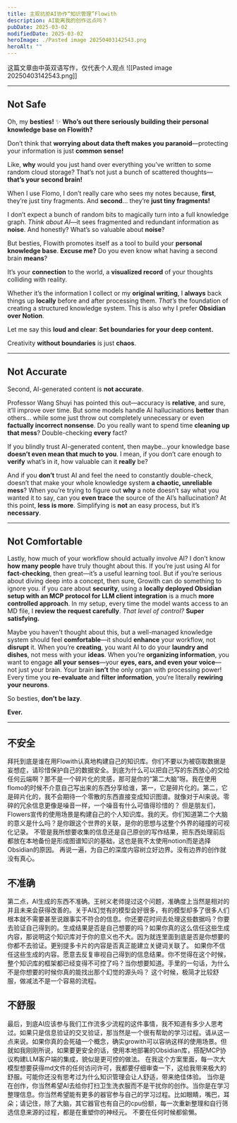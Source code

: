 ```yaml
---
title: 主观抗拒AI协作“知识管理”Flowith
description: AI能离我的创作远点吗？
pubDate: 2025-03-02
modifiedDate: 2025-03-02
heroImage: ./Pasted image 20250403142543.png
heroAlt: ""
---
```


这篇文章由中英双语写作，仅代表个人观点
![[Pasted image 20250403142543.png]]

---

## **Not Safe**

Oh, my **besties!** ✨ **Who’s out there seriously building their personal knowledge base on Flowith?**

Don’t think that **worrying about data theft makes you paranoid**—protecting your information is just **common sense!** 

Like, **why** would you just hand over everything you’ve written to some random cloud storage?  That’s not just a bunch of scattered thoughts—**that’s your second brain!**

When I use Flomo, I don’t really care who sees my notes because, **first**, they’re just tiny fragments.  And **second**…  they’re **just tiny fragments!**

I don’t expect a bunch of random bits to magically turn into a full knowledge graph.  _Think about AI_—it sees fragmented and redundant information as **noise**. And honestly? What’s so valuable about **noise**?

But besties,  Flowith promotes itself as a tool to build your **personal knowledge base**. **Excuse me?**  Do you even know what having a second brain **means**? 

It’s your **connection** to the world, a **visualized record** of your thoughts colliding with reality.

Whether it’s the information I collect or my **original writing**, I **always** back things up **locally** before and after processing them. _That’s_ the foundation of creating a structured knowledge system. 
This is also why I prefer **Obsidian over Notion**. 

Let me say this **loud and clear**:  **Set boundaries for your deep content.**

 Creativity **without boundaries** is just **chaos**.

---

## **Not Accurate**



Second,  AI-generated content is **not accurate**. 

Professor Wang Shuyi has pointed this out—accuracy is **relative**, and sure, it’ll improve over time.  But some models handle AI hallucinations **better** than others… while some just throw out completely unnecessary or even **factually incorrect nonsense**. 
Do you really want to spend time **cleaning up that mess**?  Double-checking **every** fact?

If you blindly trust AI-generated content, then maybe…your knowledge base **doesn’t even mean that much to you**. 
I mean,  if you don’t care enough to **verify** what’s in it,  how valuable can it **really** be?

And if you **don’t** trust AI and feel the need to constantly double-check,  doesn’t that make your whole knowledge system **a chaotic, unreliable mess**? 
When you’re trying to figure out **why** a note doesn’t say what you wanted it to say,  can you **even trace** the source of the AI’s hallucination? 
At this point, **less is more**. Simplifying is **not** an easy process,  but it’s **necessary**. 

---

## **Not Comfortable**



Lastly,  how much of your workflow should actually involve AI?
I don’t know **how many people** have truly thought about this. 
If you’re just using AI for **fact-checking**, then great—it’s a useful learning tool. 
But if you’re serious about diving deep into a concept, then sure, Growith can do something to ignore you.
if you care about **security**, using a **locally deployed Obsidian setup with an MCP protocol for LLM client integration** is a much **more controlled approach**. 
In my setup,  every time the model wants access to an MD file, I **review the request carefully**.  _That level of control?_  **Super satisfying.** 

Maybe you haven’t thought about this,  but a well-managed knowledge system should feel **comfortable**—it should **enhance** your workflow,  not **disrupt** it.
When you’re **creating**, you want AI to do your **laundry and dishes**,  not mess with your **ideas**.
When you’re **organizing information**, you want to engage **all your senses**—your **eyes, ears, and even your voice**—not just your brain.
Your brain **isn’t** the only organ with processing power! 
Every time you **re-evaluate** and **filter information**,  you’re literally **rewiring your neurons**.

So besties, **don’t be lazy**.


**Ever.** 

---

## 不安全

拜托到底是谁在用Flowith认真地构建自己的知识库。你们不要以为被窃取数据是妄想症，请珍惜保护自己的数据安全。到底为什么可以把自己写的东西放心的交给任何云端啊？那不是一个碎片化的灵感，那可是你的“第二大脑”呀。我在使用flomo的时候不介意自己写出来的东西分享给谁，第一，它是碎片化的。第二，它是碎片化的，我不会期待一个零散的东西直接变成知识图谱。就像对于AI来说。零碎的冗余信息更像是噪音一样，一个噪音有什么可值得珍惜的？
但是朋友们， Flowers宣传的使用场景是构建自己的个人知识库。我的天。你们知道第二个大脑的意义是什么吗？是你跟这个世界的关联，是你的思想与这整个外界的碰撞的可视化记录。
不管是我所想要收集的信息还是自己原创的写作结果，把东西处理前后都放在本地备份是形成图谱知识的基础，这也是我不太使用notion而是选择Obsidian的原因。
再说一遍，为自己的深度内容树立好边界。没有边界的创作就没有真心。

## 不准确

第二点，AI生成的东西不准确。王树义老师提过这个问题，准确度上当然是相对的并且未来会获得改善的。关于AI幻觉有的模型会好很多，有的模型却多了很多人们根本就不需要甚至说跟事实不符合的信息。你还要花时间去处理这些数据吗？你要去验证自己得到的。生成结果是否是自己想要的吗？如果你真的这么信任这些生成内容，那说明这个知识库对于你的意义也不大。因为就连里面到底是否是你想要的你都不去验证。更别提多卡片的内容是否真正能建立关键词关联了。
如果你不信任这些生成的内容。愿意去反复审视自己得到的信息结果。你不觉得在这个时候，整个知识库的框架都已经变得不可控了吗？当你想要知道。手里的一句话，为什么不是你想要的时候你真的能找出那个幻觉的源头吗？
这个时候，极简才比较舒服，做减法不是一个容易的流程。

## 不舒服

最后，到底AI应该参与我们工作流多少流程的这件事情，我不知道有多少人思考过。如果只是信息验证的交叉验证，那当然是一个很有帮助的学习过程。请从这一点来说。如果你真的会死磕一个概念，确实growith可以容纳这样的使用场景。但就如我刚刚所说，如果要更安全的话，使用本地部署的Obsidian库，搭配MCP协议构建LLM客户端的集成，貌似是更可控的做法。
在我这个方案里面，每一次大模型想要获得md文件的任何访问许可，我都要仔细审查一下，这给我带来极大的舒服。可能你还没有思考过为什么知识管理会让人舒适，带来绝佳体验。
当你是在创作，你当然希望AI去给你打扫卫生洗衣服而不是干扰你的创作。当你是在学习整理信息。你当然希望能有更多的器官参与自己的学习过程。比如眼睛，嘴巴，耳朵；请记住，除了大脑，其它器官也有自己的cpu份额，每一次重新整理和自行筛选信息来源的过程，都是在重塑你的神经元。
不要在任何时候都偷懒。
